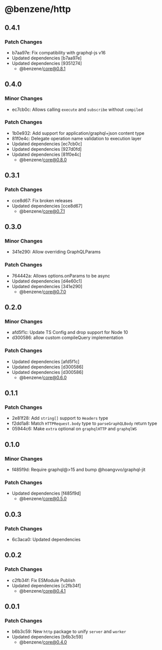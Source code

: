 # @benzene/http

## 0.4.1

### Patch Changes

- b7aa97e: Fix compatibility with graphql-js v16
- Updated dependencies [b7aa97e]
- Updated dependencies [9351274]
  - @benzene/core@0.8.1

## 0.4.0

### Minor Changes

- ec7cb0c: Allows calling `execute` and `subscribe` without `compiled`

### Patch Changes

- 1b0e932: Add support for application/graphql+json content type
- 81f0e4c: Delegate operation name validation to execution layer
- Updated dependencies [ec7cb0c]
- Updated dependencies [927d0fd]
- Updated dependencies [81f0e4c]
  - @benzene/core@0.8.0

## 0.3.1

### Patch Changes

- cce8d67: Fix broken releases
- Updated dependencies [cce8d67]
  - @benzene/core@0.7.1

## 0.3.0

### Minor Changes

- 341e290: Allow overriding GraphQLParams

### Patch Changes

- 764442a: Allows options.onParams to be async
- Updated dependencies [d4e60c1]
- Updated dependencies [341e290]
  - @benzene/core@0.7.0

## 0.2.0

### Minor Changes

- afd5f1c: Update TS Config and drop support for Node 10
- d300586: allow custom compileQuery implementation

### Patch Changes

- Updated dependencies [afd5f1c]
- Updated dependencies [d300586]
- Updated dependencies [d300586]
  - @benzene/core@0.6.0

## 0.1.1

### Patch Changes

- 2e81f28: Add `string[]` support to `Headers` type
- f2dd1a8: Match `HTTPRequest.body` type to `parseGraphQLBody` return type
- 05944c6: Make `extra` optional on `graphqlHTTP` and `graphqlWS`

## 0.1.0

### Minor Changes

- f485f9d: Require graphql@>15 and bump @hoangvvo/graphql-jit

### Patch Changes

- Updated dependencies [f485f9d]
  - @benzene/core@0.5.0

## 0.0.3

### Patch Changes

- 6c3aca0: Updated dependencies

## 0.0.2

### Patch Changes

- c2fb34f: Fix ESModule Publish
- Updated dependencies [c2fb34f]
  - @benzene/core@0.4.1

## 0.0.1

### Patch Changes

- b6b3c59: New `http` package to unify `server` and `worker`
- Updated dependencies [b6b3c59]
  - @benzene/core@0.4.0
